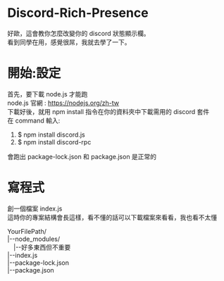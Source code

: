 # Discord-Rich-Presence
好歐，這會教你怎麼改變你的 discord 狀態顯示欄。  
看到同學在用，感覺很屌，我就去學了一下。  
# 開始:設定
首先，要下載 node.js 才能跑  
node.js 官網 : https://nodejs.org/zh-tw  
下載好後，就用 npm install 指令在你的資料夾中下載需用的 discord 套件  
在 command 輸入:  
1. $ npm install discord.js  
2. $ npm install discord-rpc  

會跑出 package-lock.json 和 package.json 是正常的  

# 寫程式
創一個檔案 index.js  
這時你的專案結構會長這樣，看不懂的話可以下載檔案來看看，我也看不太懂  

YourFilePath/  
|--node_modules/  
&emsp;|--好多東西但不重要  
|--index.js  
|--package-lock.json  
|--package.json  
 

